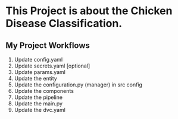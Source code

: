 # This Project is about the Chicken Disease Classification.

## My Project Workflows
1. Update config.yaml
2. Update secrets.yaml [optional]
3. Update params.yaml
4. Update the entity
5. Update the configuration.py (manager) in src config
6. Update the components
7. Update the pipeline
8. Update the main.py
9. Update the dvc.yaml
